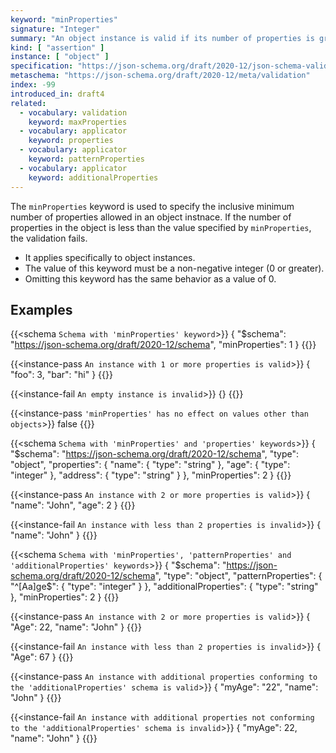 ```yaml
---
keyword: "minProperties"
signature: "Integer"
summary: "An object instance is valid if its number of properties is greater than, or equal to, the value of this keyword."
kind: [ "assertion" ]
instance: [ "object" ]
specification: "https://json-schema.org/draft/2020-12/json-schema-validation.html#section-6.5.2"
metaschema: "https://json-schema.org/draft/2020-12/meta/validation"
index: -99
introduced_in: draft4
related:
  - vocabulary: validation
    keyword: maxProperties
  - vocabulary: applicator
    keyword: properties
  - vocabulary: applicator
    keyword: patternProperties
  - vocabulary: applicator
    keyword: additionalProperties
---
```


The `minProperties` keyword is used to specify the inclusive minimum number of properties allowed in an object instnace. If the number of properties in the object is less than the value specified by `minProperties`, the validation fails.
* It applies specifically to object instances.
* The value of this keyword must be a non-negative integer (0 or greater).
* Omitting this keyword has the same behavior as a value of 0.

## Examples

{{<schema `Schema with 'minProperties' keyword`>}}
{
  "$schema": "https://json-schema.org/draft/2020-12/schema",
  "minProperties": 1
}
{{</schema>}}

{{<instance-pass `An instance with 1 or more properties is valid`>}}
{ "foo": 3, "bar": "hi" }
{{</instance-pass>}}

{{<instance-fail `An empty instance is invalid`>}}
{}
{{</instance-fail>}}

{{<instance-pass `'minProperties' has no effect on values other than objects`>}}
false
{{</instance-pass>}}

{{<schema `Schema with 'minProperties' and 'properties' keywords`>}}
{
  "$schema": "https://json-schema.org/draft/2020-12/schema",
  "type": "object",
  "properties": {
    "name": { "type": "string" },
    "age": { "type": "integer" },
    "address": { "type": "string" }
  },
  "minProperties": 2
}
{{</schema>}}

{{<instance-pass `An instance with 2 or more properties is valid`>}}
{ "name": "John", "age": 2 }
{{</instance-pass>}}

{{<instance-fail `An instance with less than 2 properties is invalid`>}}
{ "name": "John" }
{{</instance-fail>}}

{{<schema `Schema with 'minProperties', 'patternProperties' and 'additionalProperties' keywords`>}}
{
  "$schema": "https://json-schema.org/draft/2020-12/schema",
  "type": "object",
  "patternProperties": {
    "^[Aa]ge$": { "type": "integer" }
  },
  "additionalProperties": { "type": "string" },
  "minProperties": 2
}
{{</schema>}}

{{<instance-pass `An instance with 2 or more properties is valid`>}}
{ "Age": 22, "name": "John" }
{{</instance-pass>}}

{{<instance-fail `An instance with less than 2 properties is invalid`>}}
{ "Age": 67 }
{{</instance-fail>}}

{{<instance-pass `An instance with additional properties conforming to the 'additionalProperties' schema is valid`>}}
{ "myAge": "22", "name": "John" }
{{</instance-pass>}}

{{<instance-fail `An instance with additional properties not conforming to the 'additionalProperties' schema is invalid`>}}
{ "myAge": 22, "name": "John" }
{{</instance-fail>}}